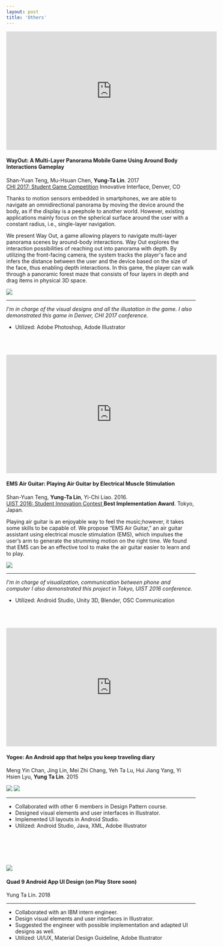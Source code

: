 ```yaml
---
layout: post
title: 'Others'
---
```


<iframe width="560" height="315" src="https://www.youtube.com/embed/_9Xy1V9iuyQ" frameborder="0" allow="accelerometer; autoplay; encrypted-media; gyroscope; picture-in-picture" allowfullscreen></iframe>

#### WayOut: A Multi-Layer Panorama Mobile Game Using Around Body Interactions Gameplay

Shan-Yuan Teng, Mu-Hsuan Chen, **Yung-Ta Lin**. 2017 <br>
[CHI 2017: Student Game Competition](https://dl.acm.org/citation.cfm?id=3048410) Innovative Interface, Denver, CO

Thanks to motion sensors embedded in smartphones, we are able to navigate an omnidirectional panorama by moving the device around the body, as if the display is a peephole to another world. However, existing applications mainly focus on the spherical surface around the user with a constant radius, i.e., single-layer navigation. 

We present Way Out, a game allowing players to navigate multi-layer panorama scenes by around-body interactions. Way Out explores the interaction possibilities of reaching out into panorama with depth. By utilizing the front-facing camera, the system tracks the player's face and infers the distance between the user and the device based on the size of the face, thus enabling depth interactions. In this game, the player can walk through a panoramic forest maze that consists of four layers in depth and drag items in physical 3D space.

<img src = "../assets/img/projects/proj-5/wayout-layers.png">

-----
_I'm in charge of the visual designs and all the illustation in the game._ 
_I also demonstrated this game in Denver, CHI 2017 conference._

- Utilized: Adobe Photoshop, Adode Illustrator
<br><br><br><br>

<iframe width="560" height="315" src="https://www.youtube.com/embed/y_U4SjE-eUI" frameborder="0" allow="accelerometer; autoplay; encrypted-media; gyroscope; picture-in-picture" allowfullscreen></iframe>

#### EMS Air Guitar: Playing Air Guitar by Electrical Muscle Stimulation

Shan-Yuan Teng, **Yung-Ta Lin**, Yi-Chi Liao. 2016. <br>
[UIST 2016: Student Innovation Contest ](https://uist.acm.org/uist2016/contest) **Best Implementation Award**. Tokyo, Japan.

Playing air guitar is an enjoyable way to feel the music;however, it takes some skills to be capable of. We propose “EMS Air Guitar,” an air guitar assistant using electrical muscle stimulation (EMS), which impulses the user’s arm to generate the strumming motion on the right time. We found that EMS can be an effective tool to make the air guitar easier to learn and to play. 

<img src = "../assets/img/projects/proj-5/ems-airguitar.jpg">

-----
_I'm in charge of visualization, communication between phone and computer_
_I also demonstrated this project in Tokyo, UIST 2016 conference._

- Utilized: Android Studio, Unity 3D, Blender, OSC Communication
<br><br><br><br>

<iframe width="560" height="315" src="https://www.youtube.com/embed/e7BAuHgFKwI" frameborder="0" allow="accelerometer; autoplay; encrypted-media; gyroscope; picture-in-picture" allowfullscreen></iframe>

#### Yogee: An Android app that helps you keep traveling diary

Meng Yin Chan, Jing Lin, Mei Zhi Chang, Yeh Ta Lu, Hui Jiang Yang, Yi Hsien Lyu, **Yung Ta Lin**. 2015

<img src = "../assets/img/projects/proj-5/yogee-main.png">
<img src = "../assets/img/projects/proj-5/yogee-sub.png">

-----
- Collaborated with other 6 members in Design Pattern course. 
- Designed visual elements and user interfaces in Illustrator. 
- Implemented UI layouts in Android Studio. 
- Utilized: Android Studio, Java, XML, Adobe Illustrator

<br><br><br><br>

<img src = "../assets/img/projects/proj-5/quad9.png">

#### Quad 9 Android App UI Design (on Play Store soon)

Yung Ta Lin. 2018

-----
- Collaborated with an IBM intern engineer. 
- Design visual elements and user interfaces in Illustrator. 
- Suggested the engineer with possible implementation and adapted UI designs as well. 
- Utilized: UI/UX, Material Design Guideline, Adobe Illustrator